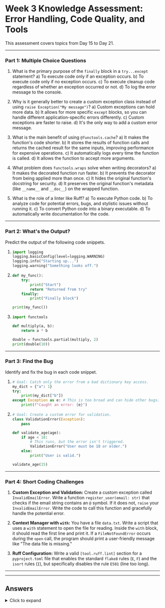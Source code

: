 
# Week 3 Knowledge Assessment: Error Handling, Code Quality, and Tools

This assessment covers topics from Day 15 to Day 21.

---

### Part 1: Multiple Choice Questions

1.  What is the primary purpose of the `finally` block in a `try...except` statement?
    a) To execute code only if an exception occurs.
    b) To execute code only if no exception occurs.
    c) To execute cleanup code regardless of whether an exception occurred or not.
    d) To log the error message to the console.

2.  Why is it generally better to create a custom exception class instead of using `raise Exception("My message")`?
    a) Custom exceptions can hold more data.
    b) It allows for more specific `except` blocks, so you can handle different application-specific errors differently.
    c) Custom exceptions are faster to raise.
    d) It's the only way to add a custom error message.

3.  What is the main benefit of using `@functools.cache`?
    a) It makes the function's code shorter.
    b) It stores the results of function calls and returns the cached result for the same inputs, improving performance for expensive operations.
    c) It automatically logs every time the function is called.
    d) It allows the function to accept more arguments.

4.  What problem does `functools.wraps` solve when writing decorators?
    a) It makes the decorated function run faster.
    b) It prevents the decorator from being applied more than once.
    c) It hides the original function's docstring for security.
    d) It preserves the original function's metadata (like `__name__` and `__doc__`) on the wrapped function.

5.  What is the role of a linter like Ruff?
    a) To execute Python code.
    b) To analyze code for potential errors, bugs, and stylistic issues without running it.
    c) To convert Python code into a binary executable.
    d) To automatically write documentation for the code.

---

### Part 2: What's the Output?

Predict the output of the following code snippets.

1.  ```python
    import logging
    logging.basicConfig(level=logging.WARNING)
    logging.info("Starting up...")
    logging.warning("Something looks off.")
    ```

2.  ```python
    def my_func():
        try:
            print("Start")
            return "Returned from try"
        finally:
            print("Finally block")

    print(my_func())
    ```

3.  ```python
    import functools

    def multiply(a, b):
        return a * b

    double = functools.partial(multiply, 2)
    print(double(10))
    ```

---

### Part 3: Find the Bug

Identify and fix the bug in each code snippet.

1.  ```python
    # Goal: Catch only the error from a bad dictionary key access.
    my_dict = {"a": 1}
    try:
        print(my_dict["b"])
    except Exception as e: # This is too broad and can hide other bugs.
        print(f"Caught an error: {e}")
    ```

2.  ```python
    # Goal: Create a custom error for validation.
    class ValidationError(Exception):
        pass

    def validate_age(age):
        if age < 18:
            # This runs, but the error isn't triggered.
            ValidationError("User must be 18 or older.")
        else:
            print("User is valid.")

    validate_age(15)
    ```

---

### Part 4: Short Coding Challenges

1.  **Custom Exception and Validation:**
    Create a custom exception called `InvalidEmailError`. Write a function `register_user(email: str)` that checks if the email string contains an `@` symbol. If it does not, `raise` your `InvalidEmailError`. Write the code to call this function and gracefully handle the potential error.

2.  **Context Manager with `with`:**
    You have a file `data.txt`. Write a script that uses a `with` statement to open the file for reading. Inside the `with` block, it should read the first line and print it. If a `FileNotFoundError` occurs during the `open` call, the program should print a user-friendly message like "The data file is missing."

3.  **Ruff Configuration:**
    Write a valid `[tool.ruff.lint]` section for a `pyproject.toml` file that enables the standard `flake8` rules (`E`, `F`) and the `isort` rules (`I`), but specifically disables the rule `E501` (line too long).

---
---

## Answers

<details>
<summary>Click to expand</summary>

### Part 1: Multiple Choice Questions

1.  **c) To execute cleanup code regardless of whether an exception occurred or not.**
2.  **b) It allows for more specific `except` blocks, so you can handle different application-specific errors differently.**
3.  **b) It stores the results of function calls and returns the cached result for the same inputs, improving performance for expensive operations.**
4.  **d) It preserves the original function's metadata (like `__name__` and `__doc__`) on the wrapped function.**
5.  **b) To analyze code for potential errors, bugs, and stylistic issues without running it.**

### Part 2: What's the Output?

1.  `Something looks off.`
    *Explanation: `basicConfig` was set to `level=logging.WARNING`. This means it will only process messages that are `WARNING` level or higher (`ERROR`, `CRITICAL`). The `INFO` message is ignored.*

2.  ```
    Start
    Finally block
    Returned from try
    ```
    *Explanation: The `finally` block is executed *after* the `try` block decides to `return`, but *before* the function actually returns the value. This guarantees cleanup happens.*

3.  `20`
    *Explanation: `functools.partial` creates a new function `double` which is equivalent to `multiply(2, x)`. Calling `double(10)` is the same as calling `multiply(2, 10)`.*

### Part 3: Find the Bug

1.  **Bug:** Catching the base `Exception` is too generic. It can hide unexpected errors and make debugging harder. You should catch the most specific exception possible.
    **Fix:**
    ```python
    my_dict = {"a": 1}
    try:
        print(my_dict["b"])
    except KeyError as e: # Catch the specific KeyError
        print(f"Caught a specific error: {e}")
    ```

2.  **Bug:** The `ValidationError` is created but not `raise`d. To trigger an exception, you must use the `raise` keyword.
    **Fix:**
    ```python
    class ValidationError(Exception):
        pass

    def validate_age(age):
        if age < 18:
            raise ValidationError("User must be 18 or older.")
        else:
            print("User is valid.")
    try:
        validate_age(15)
    except ValidationError as e:
        print(e)
    ```

### Part 4: Short Coding Challenges

1.  **Custom Exception and Validation:**
    ```python
    class InvalidEmailError(ValueError): # Inheriting from ValueError is also common
        pass

    def register_user(email: str):
        if "@" not in email:
            raise InvalidEmailError(f"'{email}' is not a valid email address.")
        print(f"User with email '{email}' registered successfully.")

    try:
        register_user("test.example.com")
    except InvalidEmailError as e:
        print(f"Registration failed: {e}")
    ```

2.  **Context Manager with `with`:**
    ```python
    try:
        with open("data.txt", "r") as f:
            first_line = f.readline()
            print(f"First line: {first_line.strip()}")
    except FileNotFoundError:
        print("Error: The data file is missing.")
    ```

3.  **Ruff Configuration:**
    ```toml
    # In pyproject.toml
    [tool.ruff.lint]
    select = ["E", "F", "I"]
    ignore = ["E501"]
    ```
</details>
